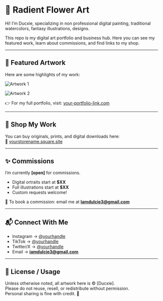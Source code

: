 # 🎨 Radient Flower Art

Hi! I’m Ducxie, specializing in non professional digital painting, traditional watercolors, fantasy illustrations, designs.  

This repo is my digital art portfolio and business hub. Here you can see my featured work, learn about commissions, and find links to my shop.

---

## 🌟 Featured Artwork
Here are some highlights of my work:

![Artwork 1](https://link-to-your-art-image.com)  


![Artwork 2](https://link-to-your-art-image.com)  


👉 For my full portfolio, visit: [your-portfolio-link.com](#)

---

## 🛒 Shop My Work
You can buy originals, prints, and digital downloads here:  
🔗 [yourstorename.square.site](https://yourstorename.square.site)

---

## ✨ Commissions
I’m currently **[open]** for commissions.  

- Digital ortraits start at **$XX**  
- Full illustrations start at **$XX**  
- Custom requests welcome!  

📩 To book a commission: email me at **Iamdulcie3@gmail.com**

---

## 📬 Connect With Me
- Instagram → [@yourhandle]()  
- TikTok → [@yourhandle]()  
- Twitter/X → [@yourhandle]()  
- Email → **iamdulcie3@gmail.com**

---

## 📜 License / Usage
Unless otherwise noted, all artwork here is © [Ducxie].  
Please do not reuse, resell, or redistribute without permission.  
Personal sharing is fine with credit. 💜
